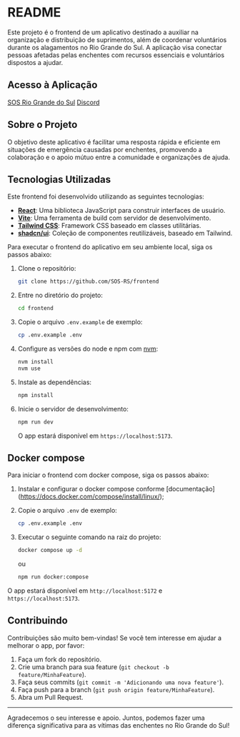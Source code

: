 # README

Este projeto é o frontend de um aplicativo destinado a auxiliar na organização e distribuição de suprimentos, além de coordenar voluntários durante os alagamentos no Rio Grande do Sul. A aplicação visa conectar pessoas afetadas pelas enchentes com recursos essenciais e voluntários dispostos a ajudar.

## Acesso à Aplicação

[SOS Rio Grande do Sul](https://sos-rs.com/)
[Discord](https://discord.gg/eJTuannsd6)

## Sobre o Projeto

O objetivo deste aplicativo é facilitar uma resposta rápida e eficiente em situações de emergência causadas por enchentes, promovendo a colaboração e o apoio mútuo entre a comunidade e organizações de ajuda.

## Tecnologias Utilizadas

Este frontend foi desenvolvido utilizando as seguintes tecnologias:

- [**React**](https://react.dev/): Uma biblioteca JavaScript para construir interfaces de usuário.
- [**Vite**](https://vitejs.dev/guide/): Uma ferramenta de build com servidor de desenvolvimento.
- [**Tailwind CSS**](https://tailwindcss.com/docs/installation): Framework CSS baseado em classes utilitárias.
- [**shadcn/ui**](https://ui.shadcn.com/docs): Coleção de componentes reutilizáveis, baseado em Tailwind.

Para executar o frontend do aplicativo em seu ambiente local, siga os passos abaixo:

1. Clone o repositório:
   ```bash
   git clone https://github.com/SOS-RS/frontend
   ```
2. Entre no diretório do projeto:
   ```bash
   cd frontend
   ```   
3. Copie o arquivo `.env.example` de exemplo:
   ```bash
   cp .env.example .env 
   ```     
4. Configure as versões do node e npm com [nvm](https://github.com/nvm-sh/nvm?tab=readme-ov-file#installing-and-updating):
   ```bash
   nvm install
   nvm use
   ```
5. Instale as dependências:
   ```bash
   npm install
   ```
6. Inicie o servidor de desenvolvimento:
   ```bash
   npm run dev
   ```
   O app estará disponível em `https://localhost:5173`.


## Docker compose

Para iniciar o frontend com docker compose, siga os passos abaixo:

   
1. Instalar e configurar o docker compose conforme [documentação] (https://docs.docker.com/compose/install/linux/);

2. Copie o arquivo `.env` de exemplo:
   ```bash
   cp .env.example .env 
   ```     

3. Executar o seguinte comando na raiz do projeto:
   ```bash
   docker compose up -d
   ```
   ou    

   ```bash
   npm run docker:compose
   ```
O app estará disponível em `http://localhost:5172` e `https://localhost:5173`.   

## Contribuindo

Contribuições são muito bem-vindas! Se você tem interesse em ajudar a melhorar o app, por favor:

1. Faça um fork do repositório.
2. Crie uma branch para sua feature (`git checkout -b feature/MinhaFeature`).
3. Faça seus commits (`git commit -m 'Adicionando uma nova feature'`).
4. Faça push para a branch (`git push origin feature/MinhaFeature`).
5. Abra um Pull Request.

---

Agradecemos o seu interesse e apoio. Juntos, podemos fazer uma diferença significativa para as vítimas das enchentes no Rio Grande do Sul!
